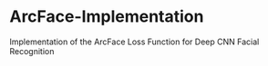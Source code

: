 # ArcFace-Implementation
Implementation of the ArcFace Loss Function for Deep CNN Facial Recognition
